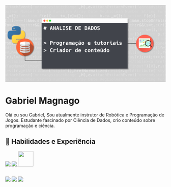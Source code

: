 ![Design and Development](https://github.com/GabrielMagnagoDev/GabrielMagnagoDev/blob/main/Github_pic.png)

# Gabriel Magnago
Olá eu sou Gabriel, Sou atualmente instrutor de Robótica e Programação de Jogos. Estudante fascinado por Ciência de Dados, crio conteúdo sobre programação e ciência.

## 🚀 Habilidades e Experiência
<p align="left"> 
    <a href="https://www.python.org" target="_blank"> <img src="https://img.icons8.com/color/48/000000/python.png"/> </a>    
    <a href="https://git-scm.com/" target="_blank"> <img src="https://img.icons8.com/color/48/000000/git.png"/> </a> 
    <a href="https://www.jenkins.io" target="_blank"> <img src="https://upload.wikimedia.org/wikipedia/commons/1/18/ISO_C%2B%2B_Logo.svg" width="48" height="48"/> </a> 
</p>
  

##
<div> 
  <a href="https://www.youtube.com/channel/UC8Ms6D9H6p8Y60g8ShxnwAA" target="_blank"><img src="https://img.shields.io/badge/YouTube-FF0000?style=for-the-badge&logo=youtube&logoColor=white" target="_blank"></a>
  <a href="https://twitter.com/AlvesMagnago" target="_blank"><img src="https://img.shields.io/badge/Twitter-1DA1F2?style=for-the-badge&logo=twitter&logoColor=white"></a>
  <a href=" www.linkedin.com/in/gabriel-magnago-alves" target="_blank"><img src="https://img.shields.io/badge/-LinkedIn-%230077B5?style=for-the-badge&logo=linkedin&logoColor=white" target="_blank"></a>  
</div>
